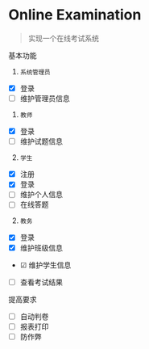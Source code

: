 # Online Examination

> 实现一个在线考试系统

基本功能
1. `系统管理员`
  - [x] 登录
  - [ ] 维护管理员信息
1. `教师` 
  - [x] 登录
  - [ ] 维护试题信息
2. `学生` 
  - [x] 注册
  - [x] 登录
  - [ ] 维护个人信息
  - [ ] 在线答题
2. `教务`
  - [x] 登录
  - [x] 维护班级信息
  - &#9745; 维护学生信息
  - [ ] 查看考试结果

提高要求
 - [ ] 自动判卷
 - [ ] 报表打印
 - [ ] 防作弊